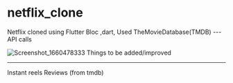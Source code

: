 # netflix_clone

Netflix cloned using Flutter Bloc ,dart,
Used TheMovieDatabase(TMDB) ---API calls

![Screenshot_1660478333](https://user-images.githubusercontent.com/77429826/184535808-2f1f18de-e2fd-4d95-b89b-372028748159.png)
Things to be added/improved
_____________________
Instant reels
Reviews (from tmdb)
